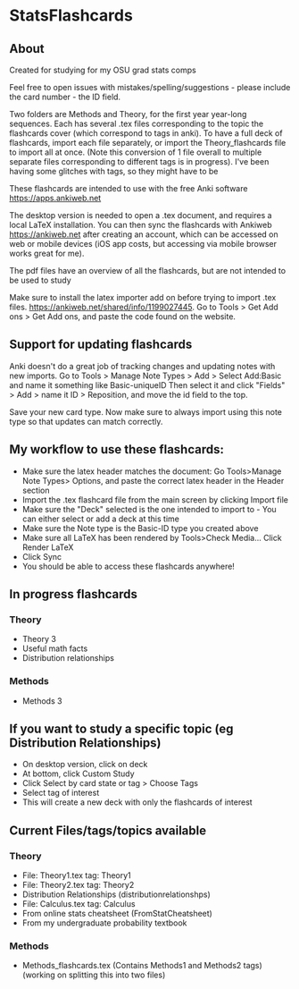 # StatsFlashcards

## About

Created for studying for my OSU grad stats comps

Feel free to open issues with mistakes/spelling/suggestions - please include the card number - the ID field.

Two folders are Methods and Theory, for the first year year-long sequences. Each has several .tex files corresponding to the topic the flashcards cover (which correspond to tags in anki). To have a full deck of flashcards, import each file separately, or import the Theory_flashcards file to import all at once. (Note this conversion of 1 file overall to multiple separate files corresponding to different tags is in progress). I've been having some glitches with tags, so they might have to be

These flashcards are intended to use with the free Anki software https://apps.ankiweb.net

The desktop version is needed to open a .tex document, and requires a local LaTeX installation. You can then sync the flashcards with Ankiweb https://ankiweb.net after creating an account, which can be accessed on web or mobile devices (iOS app costs, but accessing via mobile browser works great for me).

The pdf files have an overview of all the flashcards, but are not intended to be used to study

Make sure to install the latex importer add on before trying to import .tex files. https://ankiweb.net/shared/info/1199027445. Go to Tools > Get Add ons > Get Add ons, and paste the code found on the website.

## Support for updating flashcards
Anki doesn't do a great job of tracking changes and updating notes with new imports.
Go to Tools > Manage Note Types > Add > Select Add:Basic
 and name it something like Basic-uniqueID
 Then select it and click "Fields" > Add > name it ID > Reposition, and move the id field to the top.

 Save your new card type. Now make sure to always import using this note type so that updates can match correctly.


## My workflow to use these flashcards:
- Make sure the latex header matches the document: Go Tools>Manage Note Types> Options, and paste the correct latex header in the Header section
- Import the .tex flashcard file from the main screen by clicking Import file
- Make sure the "Deck" selected is the one intended to import to - You can either select or add a deck at this time
- Make sure the Note type is the Basic-ID type you created above
- Make sure all LaTeX has been rendered by Tools>Check Media... Click Render LaTeX
- Click Sync
- You should be able to access these flashcards anywhere!



## In progress flashcards
### Theory
 - Theory 3
 - Useful math facts
 - Distribution relationships

### Methods
 - Methods 3

## If you want to study a specific topic (eg Distribution Relationships)
 - On desktop version, click on deck
 - At bottom, click Custom Study
 - Click Select by card state or tag > Choose Tags
 - Select tag of interest
 - This will create a new deck with only the flashcards of interest

## Current Files/tags/topics available

### Theory
 - File: Theory1.tex tag: Theory1
 - File: Theory2.tex tag: Theory2
 - Distribution Relationships (distributionrelationshps)
 - File: Calculus.tex tag: Calculus
 - From online stats cheatsheet (FromStatCheatsheet)
 - From my undergraduate probability textbook

### Methods

- Methods_flashcards.tex (Contains Methods1 and Methods2 tags)(working on splitting this into two files)
